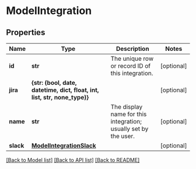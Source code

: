 # ModelIntegration

## Properties
Name | Type | Description | Notes
------------ | ------------- | ------------- | -------------
**id** | **str** | The unique row or record ID of this integration. | [optional] 
**jira** | **{str: (bool, date, datetime, dict, float, int, list, str, none_type)}** |  | [optional] 
**name** | **str** | The display name for this integration; usually set by the user. | [optional] 
**slack** | [**ModelIntegrationSlack**](ModelIntegrationSlack.md) |  | [optional] 

[[Back to Model list]](../README.md#documentation-for-models) [[Back to API list]](../README.md#documentation-for-api-endpoints) [[Back to README]](../README.md)


